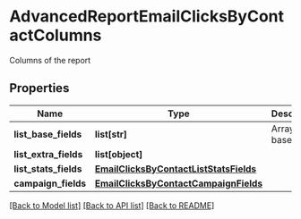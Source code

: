 # AdvancedReportEmailClicksByContactColumns

Columns of the report
## Properties
Name | Type | Description | Notes
------------ | ------------- | ------------- | -------------
**list_base_fields** | **list[str]** | Array of base fields | 
**list_extra_fields** | **list[object]** |  | 
**list_stats_fields** | [**EmailClicksByContactListStatsFields**](EmailClicksByContactListStatsFields.md) |  | 
**campaign_fields** | [**EmailClicksByContactCampaignFields**](EmailClicksByContactCampaignFields.md) |  | 

[[Back to Model list]](../README.md#documentation-for-models) [[Back to API list]](../README.md#documentation-for-api-endpoints) [[Back to README]](../README.md)


